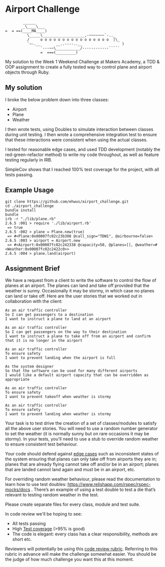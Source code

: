 Airport Challenge
=================

```
        ______
        _\____\___
=  = ==(____MA____)
          \_____\___________________,-~~~~~~~`-.._
          /     o o o o o o o o o o o o o o o o  |\_
          `~-.__       __..----..__                  )
                `---~~\___________/------------`````
                =  ===(_________)

```
My solution to the Week 1 Weekend Challenge at Makers Academy, a TDD & OOP assignment to create a fully tested way to control plane and airport objects through Ruby.
## My solution
I broke the below problem down into three classes:

 - Airport
 - Plane
 - Weather
 
 I then wrote tests, using Doubles to simulate interaction between classes during unit testing. I then wrote a comprehensive integration test to ensure that these interactions were consistent when using the actual classes.
 
I tested for reasonable edge cases, and used TDD development (notably the red-green-refactor method) to write my code throughout, as well as feature testing regularly in IRB.

SimpleCov shows that I reached 100% test coverage for the project, with all tests passing.

## Example Usage
```console
git clone https://github.com/ehwus/airport_challenge.git
cd ./airport_challenge
bundle install
bundle
irb -r "./lib/plane.rb"
2.6.5 :001 > require './lib/airport.rb'
 => true
2.6.5 :002 > plane = Plane.new(true)
 => #<Plane:0x00007fc02c23b308 @call_sign="TDW1", @airbourne=false> 
2.6.5 :003 > airport = Airport.new
 => #<Airport:0x00007fc02c242338 @capacity=50, @planes=[], @weather=#<Weather:0x00007fc02c2422c0>> 
2.6.5 :004 > plane.land(airport)
```


Assignment Brief
-----

We have a request from a client to write the software to control the flow of planes at an airport. The planes can land and take off provided that the weather is sunny. Occasionally it may be stormy, in which case no planes can land or take off.  Here are the user stories that we worked out in collaboration with the client:

```
As an air traffic controller 
So I can get passengers to a destination 
I want to instruct a plane to land at an airport

As an air traffic controller 
So I can get passengers on the way to their destination 
I want to instruct a plane to take off from an airport and confirm that it is no longer in the airport

As an air traffic controller 
To ensure safety 
I want to prevent landing when the airport is full 

As the system designer
So that the software can be used for many different airports
I would like a default airport capacity that can be overridden as appropriate

As an air traffic controller 
To ensure safety 
I want to prevent takeoff when weather is stormy 

As an air traffic controller 
To ensure safety 
I want to prevent landing when weather is stormy 
```

Your task is to test drive the creation of a set of classes/modules to satisfy all the above user stories. You will need to use a random number generator to set the weather (it is normally sunny but on rare occasions it may be stormy). In your tests, you'll need to use a stub to override random weather to ensure consistent test behaviour.

Your code should defend against [edge cases](http://programmers.stackexchange.com/questions/125587/what-are-the-difference-between-an-edge-case-a-corner-case-a-base-case-and-a-b) such as inconsistent states of the system ensuring that planes can only take off from airports they are in; planes that are already flying cannot take off and/or be in an airport; planes that are landed cannot land again and must be in an airport, etc.

For overriding random weather behaviour, please read the documentation to learn how to use test doubles: https://www.relishapp.com/rspec/rspec-mocks/docs . There’s an example of using a test double to test a die that’s relevant to testing random weather in the test.

Please create separate files for every class, module and test suite.

In code review we'll be hoping to see:

* All tests passing
* High [Test coverage](https://github.com/makersacademy/course/blob/master/pills/test_coverage.md) (>95% is good)
* The code is elegant: every class has a clear responsibility, methods are short etc. 

Reviewers will potentially be using this [code review rubric](docs/review.md).  Referring to this rubric in advance will make the challenge somewhat easier.  You should be the judge of how much challenge you want this at this moment.